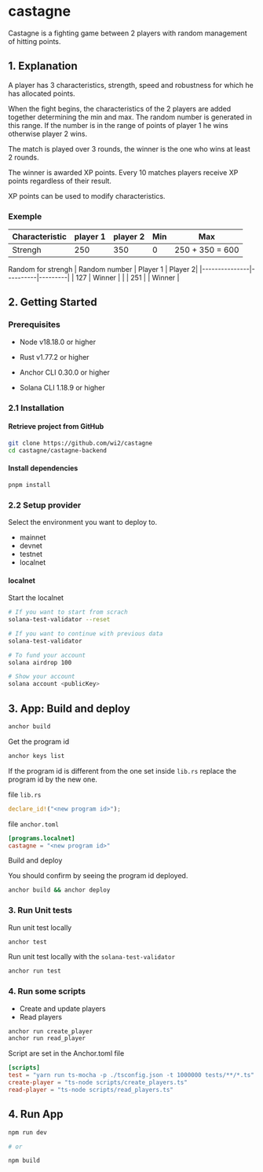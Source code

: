 # castagne

Castagne is a fighting game between 2 players with random management of hitting points.

## 1. Explanation

A player has 3 characteristics, strength, speed and robustness for which he has allocated points.

When the fight begins, the characteristics of the 2 players are added together determining the min and max. The random number is generated in this range. If the number is in the range of points of player 1 he wins otherwise player 2 wins.

The match is played over 3 rounds, the winner is the one who wins at least 2 rounds.

The winner is awarded XP points.
Every 10 matches players receive XP points regardless of their result.

XP points can be used to modify characteristics.

### Exemple

| Characteristic | player 1 | player 2 | Min | Max            |
|----------------|----------|----------|-----|----------------|
| Strengh        | 250      | 350      | 0   | 250 + 350 = 600|

Random for strengh
| Random number | Player 1 | Player 2|
|---------------|----------|---------|
| 127           | Winner   |         |
| 251           |          | Winner  |

## 2. Getting Started

### Prerequisites

- Node v18.18.0 or higher

- Rust v1.77.2 or higher
- Anchor CLI 0.30.0 or higher
- Solana CLI 1.18.9 or higher

### 2.1 Installation

#### Retrieve project from GitHub

```bash
git clone https://github.com/wi2/castagne
cd castagne/castagne-backend
```

#### Install dependencies

```bash
pnpm install
```

### 2.2 Setup provider

Select the environment you want to deploy to.

- mainnet
- devnet
- testnet
- localnet

#### localnet

Start the localnet

```bash
# If you want to start from scrach
solana-test-validator --reset

# If you want to continue with previous data
solana-test-validator

# To fund your account
solana airdrop 100

# Show your account
solana account <publicKey>
```

## 3. App: Build and deploy

```bash
anchor build
```

Get the program id

```bash
anchor keys list
```

If the program id is different from the one set inside `lib.rs` replace the program id by the new one.

file `lib.rs`

```rust
declare_id!("<new program id>");
```

file `anchor.toml`

```toml
[programs.localnet]
castagne = "<new program id>"
```

Build and deploy

You should confirm by seeing the program id deployed.

```bash
anchor build && anchor deploy
```

### 3. Run Unit tests

Run unit test locally

```bash
anchor test
```

Run unit test locally with the `solana-test-validator`

```bash
anchor run test
```

### 4. Run some scripts

- Create and update players
- Read players

```bash
anchor run create_player
anchor run read_player
```

Script are set in the Anchor.toml file

```toml
[scripts]
test = "yarn run ts-mocha -p ./tsconfig.json -t 1000000 tests/**/*.ts"
create-player = "ts-node scripts/create_players.ts"
read-player = "ts-node scripts/read_players.ts"
```

## 4. Run App

```bash
npm run dev

# or

npm build
```
